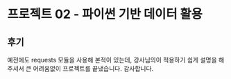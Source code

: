 # 프로젝트 02 - 파이썬 기반 데이터 활용

## 후기

 예전에도 requests 모듈을 사용해 본적이 있는데, 강사님의이 적용하기 쉽게 설명을 해주셔서 큰 어려움없이 프로젝트를 끝냈습니다. 감사합니다.